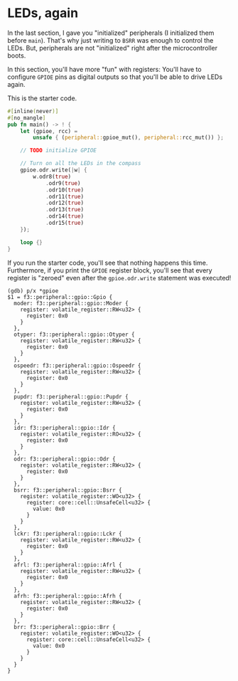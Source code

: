 # LEDs, again

In the last section, I gave you "initialized" peripherals (I initialized them
before `main`). That's why just writing to `BSRR` was enough to control the
LEDs. But, peripherals are not "initialized" right after the microcontroller
boots.

In this section, you'll have more "fun" with registers: You'll have to configure
`GPIOE` pins as digital outputs so that you'll be able to drive LEDs again.

This is the starter code.

``` rust
#[inline(never)]
#[no_mangle]
pub fn main() -> ! {
    let (gpioe, rcc) =
        unsafe { (peripheral::gpioe_mut(), peripheral::rcc_mut()) };

    // TODO initialize GPIOE

    // Turn on all the LEDs in the compass
    gpioe.odr.write(|w| {
        w.odr8(true)
            .odr9(true)
            .odr10(true)
            .odr11(true)
            .odr12(true)
            .odr13(true)
            .odr14(true)
            .odr15(true)
    });

    loop {}
}
```

If you run the starter code, you'll see that nothing happens this time.
Furthermore, if you print the `GPIOE` register block, you'll see that every
register is "zeroed" even after the `gpioe.odr.write` statement was executed!

```
(gdb) p/x *gpioe
$1 = f3::peripheral::gpio::Gpio {
  moder: f3::peripheral::gpio::Moder {
    register: volatile_register::RW<u32> {
      register: 0x0
    }
  },
  otyper: f3::peripheral::gpio::Otyper {
    register: volatile_register::RW<u32> {
      register: 0x0
    }
  },
  ospeedr: f3::peripheral::gpio::Ospeedr {
    register: volatile_register::RW<u32> {
      register: 0x0
    }
  },
  pupdr: f3::peripheral::gpio::Pupdr {
    register: volatile_register::RW<u32> {
      register: 0x0
    }
  },
  idr: f3::peripheral::gpio::Idr {
    register: volatile_register::RO<u32> {
      register: 0x0
    }
  },
  odr: f3::peripheral::gpio::Odr {
    register: volatile_register::RW<u32> {
      register: 0x0
    }
  },
  bsrr: f3::peripheral::gpio::Bsrr {
    register: volatile_register::WO<u32> {
      register: core::cell::UnsafeCell<u32> {
        value: 0x0
      }
    }
  },
  lckr: f3::peripheral::gpio::Lckr {
    register: volatile_register::RW<u32> {
      register: 0x0
    }
  },
  afrl: f3::peripheral::gpio::Afrl {
    register: volatile_register::RW<u32> {
      register: 0x0
    }
  },
  afrh: f3::peripheral::gpio::Afrh {
    register: volatile_register::RW<u32> {
      register: 0x0
    }
  },
  brr: f3::peripheral::gpio::Brr {
    register: volatile_register::WO<u32> {
      register: core::cell::UnsafeCell<u32> {
        value: 0x0
      }
    }
  }
}
```

